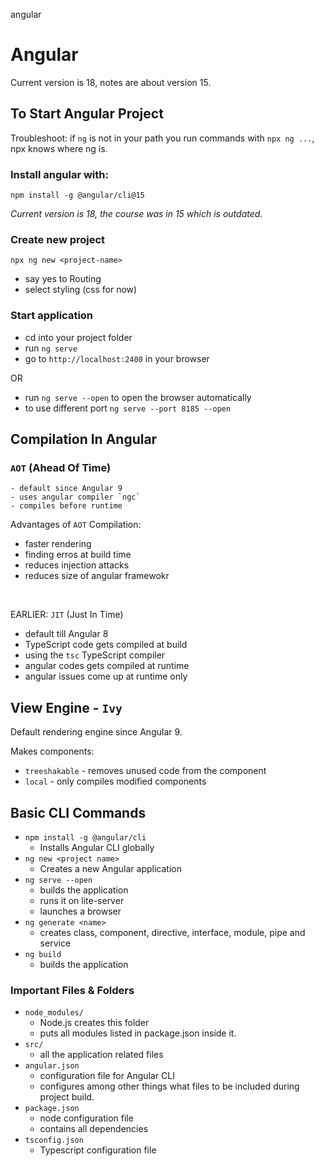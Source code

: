 angular

# Angular

Current version is 18, notes are about version 15.

## To Start Angular Project

Troubleshoot:
if `ng` is not in your path you run commands with `npx ng ...`, npx knows where ng is.

### Install angular with:

`npm install -g @angular/cli@15`

<i>Current version is 18, the course was in 15 which is outdated.</i>

### Create new project
`npx ng new <project-name>`
- say yes to Routing
- select styling (css for now)


### Start application
- cd into your project folder
- run `ng serve`
- go to `http://localhost:2400` in your browser

OR

- run `ng serve --open` to open the browser automatically
- to use different port `ng serve --port 8185 --open`



## Compilation In Angular

### `AOT` (Ahead Of Time)
    - default since Angular 9
    - uses angular compiler `ngc`
    - compiles before runtime


Advantages of `AOT` Compilation:
- faster rendering
- finding erros at build time
- reduces injection attacks
- reduces size of angular framewokr

<br>

EARLIER: `JIT` (Just In Time)
- default till Angular 8
- TypeScript code gets compiled at build
- using the `tsc` TypeScript compiler
- angular codes gets compiled at runtime
- angular issues come up at runtime only


## View Engine - `Ivy`

Default rendering engine since Angular 9.

Makes components:
- `treeshakable` - removes unused code from the component
- `local` - only compiles modified components


## Basic CLI Commands

- `npm install -g @angular/cli`	
    - Installs Angular CLI globally
- `ng new <project name>`	
    - Creates a new Angular application
- `ng serve --open` 	
    - builds the application 
    - runs it on lite-server
    - launches a browser
- `ng generate <name>` 	
    - creates class, component, directive, interface, module, pipe and service
- `ng build`	
    - builds the application

### Important Files & Folders

- `node_modules/`	
    - Node.js creates this folder
    - puts all modules listed in package.json inside it.
- `src/`	
    - all the application related files
- `angular.json`	
    - configuration file for Angular CLI
    - configures among other things what files to be included during project build.
- `package.json`	
    - node configuration file
    - contains all dependencies
- `tsconfig.json`	
    - Typescript configuration file


